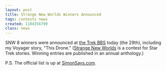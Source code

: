 ```yaml
---
layout: post
title: Strange New Worlds Winners Announced
tags: contests news
created: 1104356799
class: news
---
```

 SNW 8 winners were announced at [the Trek BBS](http://www.trekbbs.com/threads/showflat.php?Number=3785944) today (the 29th), including my Voyager story, "This Drone."  ([Strange New Worlds](http://www.simonsays.com/content/feature.cfm?sid=44&feature_id=2850) is a contest for Star Trek stories.  Winning entries are published in an annual anthology.)

P.S.  The official list is up at [SimonSays.com](http://www.simonsays.com/content/feature.cfm?sid=44&feature_id=2943).
